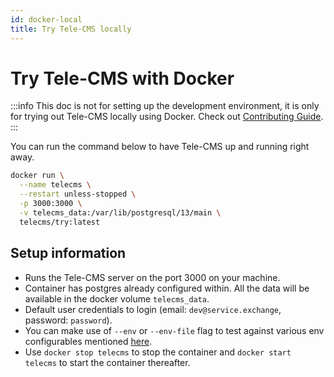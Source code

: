 ```yaml
---
id: docker-local
title: Try Tele-CMS locally
---
```


# Try Tele-CMS with Docker

:::info
This doc is not for setting up the development environment, it is only for trying out Tele-CMS locally using Docker. Check out [Contributing Guide](/docs/category/contributing-guide).
:::

You can run the command below to have Tele-CMS up and running right away.

```bash
docker run \
  --name telecms \
  --restart unless-stopped \
  -p 3000:3000 \
  -v telecms_data:/var/lib/postgresql/13/main \
  telecms/try:latest
```

## Setup information

- Runs the Tele-CMS server on the port 3000 on your machine.
- Container has postgres already configured within. All the data will be available in the docker volume `telecms_data`.
- Default user credentials to login (email: `dev@service.exchange`, password: `password`).
- You can make use of `--env` or `--env-file` flag to test against various env configurables mentioned [here](https://docs.service.exchange/docs/setup/env-vars).
- Use `docker stop telecms` to stop the container and `docker start telecms` to start the container thereafter.
